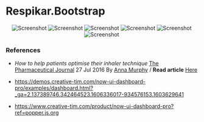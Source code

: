 # Respikar.Bootstrap

<p align="center">
    <img src="./docs/Home.png" alt="Screenshot"/>
    <img src="./docs/Alarm.png" alt="Screenshot"/>
    <img src="./docs/HowTo.png" alt="Screenshot"/>
    <img src="./docs/Profile.png" alt="Screenshot"/>
    <img src="./docs/SignIn.png" alt="Screenshot"/>
    <img src="./docs/SignUp.png" alt="Screenshot"/>
</p>

### References

- <i>How to help patients optimise their inhaler technique</i>
 [The Pharmaceutical Journal](https://www.pharmaceutical-journal.com/PJ,-July-2016,-Vol-297,-No-7891/982.issue)
 27 Jul 2016 By [Anna Murphy](https://www.pharmaceutical-journal.com/anna-murphy/426.bio)
 / <b>Read article</b> [Here](https://www.pharmaceutical-journal.com/cpd-and-learning/learning-article/how-to-help-patients-optimise-their-inhaler-technique/20201442.article?firstPass=false)

 - https://demos.creative-tim.com/now-ui-dashboard-pro/examples/dashboard.html?_ga=2.137389746.342464523.1606336017-934576153.1603629641
 - https://www.creative-tim.com/product/now-ui-dashboard-pro?ref=popper.js.org
